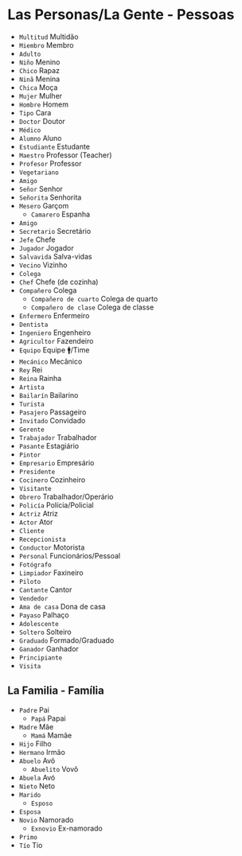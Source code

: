 # Las Personas/La Gente - Pessoas

-   `Multitud` Multidão
-   `Miembro` Membro
-   `Adulto`
-   `Niño` Menino
-   `Chico` Rapaz
-   `Ninã` Menina
-   `Chica` Moça
-   `Mujer` Mulher
-   `Hombre` Homem
-   `Tipo` Cara
-   `Doctor` Doutor
-   `Médico`
-   `Alumno` Aluno
-   `Estudiante` Estudante
-   `Maestro` Professor (Teacher)
-   `Profesor` Professor
-   `Vegetariano`
-   `Amigo`
-   `Señor` Senhor
-   `Señorita` Senhorita
-   `Mesero` Garçom
    -   `Camarero` Espanha
-   `Amigo`
-   `Secretario` Secretário
-   `Jefe` Chefe
-   `Jugador` Jogador
-   `Salvavida` Salva-vidas
-   `Vecino` Vizinho
-   `Colega`
-   `Chef` Chefe (de cozinha)
-   `Compañero` Colega
    -   `Compañero de cuarto` Colega de quarto
    -   `Compañero de clase` Colega de classe
-   `Enfermero` Enfermeiro
-   `Dentista`
-   `Ingeniero` Engenheiro
-   `Agricultor` Fazendeiro
-   `Equipo` Equipe 🚹/Time
-   `Mecánico` Mecânico
-   `Rey` Rei
-   `Reina` Rainha
-   `Artista`
-   `Bailarín` Bailarino
-   `Turista`
-   `Pasajero` Passageiro
-   `Invitado` Convidado
-   `Gerente`
-   `Trabajador` Trabalhador
-   `Pasante` Estagiário
-   `Pintor`
-   `Empresario` Empresário
-   `Presidente`
-   `Cocinero` Cozinheiro
-   `Visitante`
-   `Obrero` Trabalhador/Operário
-   `Policía` Polícia/Policial
-   `Actriz` Atriz
-   `Actor` Ator
-   `Cliente`
-   `Recepcionista`
-   `Conductor` Motorista
-   `Personal` Funcionários/Pessoal
-   `Fotógrafo`
-   `Limpiador` Faxineiro
-   `Piloto`
-   `Cantante` Cantor
-   `Vendedor`
-   `Ama de casa` Dona de casa
-   `Payaso` Palhaço
-   `Adolescente`
-   `Soltero` Solteiro
-   `Graduado` Formado/Graduado
-   `Ganador` Ganhador
-   `Principiante`
-   `Visita`

## La Familia - Família

-   `Padre` Pai
    -   `Papá` Papai
-   `Madre` Mãe
    -   `Mamá` Mamãe
-   `Hijo` Filho
-   `Hermano` Irmão
-   `Abuelo` Avô
    -   `Abuelito` Vovô
-   `Abuela` Avó
-   `Nieto` Neto
-   `Marido`
    -   `Esposo`
-   `Esposa`
-   `Novio` Namorado
    -   `Exnovio` Ex-namorado
-   `Primo`
-   `Tío` Tio
